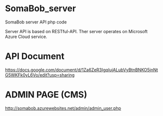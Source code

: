 # SomaBob_server
SomaBob server API php code

Server API is based on RESTful-API.
Ther server operates on Microsoft Azure Cloud service.

# API Document
https://docs.google.com/document/d/1Za6ZeR3IgqIujALubVyBtnBNKO5jnNtG5WKFk0yL6Vo/edit?usp=sharing

# ADMIN PAGE (CMS)
http://somabob.azurewebsites.net/admin/admin_user.php
